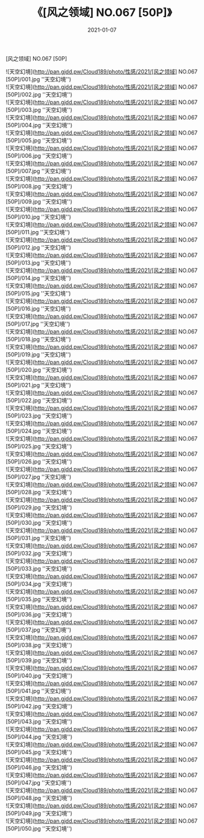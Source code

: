 ﻿---
layout: post
title:  《[风之领域] NO.067 [50P]》
date:   2021-01-07
img: http://pan.gjdd.pw/Cloud189/photo/性感/2021/[风之领域] NO.067 [50P]/000.jpg
categories: [美女, 性感, 泳衣]
---

[风之领域] NO.067 [50P]



![天空幻境](http://pan.gjdd.pw/Cloud189/photo/性感/2021/[风之领域] NO.067 [50P]/001.jpg ''天空幻境'') <br>
![天空幻境](http://pan.gjdd.pw/Cloud189/photo/性感/2021/[风之领域] NO.067 [50P]/002.jpg ''天空幻境'') <br>
![天空幻境](http://pan.gjdd.pw/Cloud189/photo/性感/2021/[风之领域] NO.067 [50P]/003.jpg ''天空幻境'') <br>
![天空幻境](http://pan.gjdd.pw/Cloud189/photo/性感/2021/[风之领域] NO.067 [50P]/004.jpg ''天空幻境'') <br>
![天空幻境](http://pan.gjdd.pw/Cloud189/photo/性感/2021/[风之领域] NO.067 [50P]/005.jpg ''天空幻境'') <br>
![天空幻境](http://pan.gjdd.pw/Cloud189/photo/性感/2021/[风之领域] NO.067 [50P]/006.jpg ''天空幻境'') <br>
![天空幻境](http://pan.gjdd.pw/Cloud189/photo/性感/2021/[风之领域] NO.067 [50P]/007.jpg ''天空幻境'') <br>
![天空幻境](http://pan.gjdd.pw/Cloud189/photo/性感/2021/[风之领域] NO.067 [50P]/008.jpg ''天空幻境'') <br>
![天空幻境](http://pan.gjdd.pw/Cloud189/photo/性感/2021/[风之领域] NO.067 [50P]/009.jpg ''天空幻境'') <br>
![天空幻境](http://pan.gjdd.pw/Cloud189/photo/性感/2021/[风之领域] NO.067 [50P]/010.jpg ''天空幻境'') <br>
![天空幻境](http://pan.gjdd.pw/Cloud189/photo/性感/2021/[风之领域] NO.067 [50P]/011.jpg ''天空幻境'') <br>
![天空幻境](http://pan.gjdd.pw/Cloud189/photo/性感/2021/[风之领域] NO.067 [50P]/012.jpg ''天空幻境'') <br>
![天空幻境](http://pan.gjdd.pw/Cloud189/photo/性感/2021/[风之领域] NO.067 [50P]/013.jpg ''天空幻境'') <br>
![天空幻境](http://pan.gjdd.pw/Cloud189/photo/性感/2021/[风之领域] NO.067 [50P]/014.jpg ''天空幻境'') <br>
![天空幻境](http://pan.gjdd.pw/Cloud189/photo/性感/2021/[风之领域] NO.067 [50P]/015.jpg ''天空幻境'') <br>
![天空幻境](http://pan.gjdd.pw/Cloud189/photo/性感/2021/[风之领域] NO.067 [50P]/016.jpg ''天空幻境'') <br>
![天空幻境](http://pan.gjdd.pw/Cloud189/photo/性感/2021/[风之领域] NO.067 [50P]/017.jpg ''天空幻境'') <br>
![天空幻境](http://pan.gjdd.pw/Cloud189/photo/性感/2021/[风之领域] NO.067 [50P]/018.jpg ''天空幻境'') <br>
![天空幻境](http://pan.gjdd.pw/Cloud189/photo/性感/2021/[风之领域] NO.067 [50P]/019.jpg ''天空幻境'') <br>
![天空幻境](http://pan.gjdd.pw/Cloud189/photo/性感/2021/[风之领域] NO.067 [50P]/020.jpg ''天空幻境'') <br>
![天空幻境](http://pan.gjdd.pw/Cloud189/photo/性感/2021/[风之领域] NO.067 [50P]/021.jpg ''天空幻境'') <br>
![天空幻境](http://pan.gjdd.pw/Cloud189/photo/性感/2021/[风之领域] NO.067 [50P]/022.jpg ''天空幻境'') <br>
![天空幻境](http://pan.gjdd.pw/Cloud189/photo/性感/2021/[风之领域] NO.067 [50P]/023.jpg ''天空幻境'') <br>
![天空幻境](http://pan.gjdd.pw/Cloud189/photo/性感/2021/[风之领域] NO.067 [50P]/024.jpg ''天空幻境'') <br>
![天空幻境](http://pan.gjdd.pw/Cloud189/photo/性感/2021/[风之领域] NO.067 [50P]/025.jpg ''天空幻境'') <br>
![天空幻境](http://pan.gjdd.pw/Cloud189/photo/性感/2021/[风之领域] NO.067 [50P]/026.jpg ''天空幻境'') <br>
![天空幻境](http://pan.gjdd.pw/Cloud189/photo/性感/2021/[风之领域] NO.067 [50P]/027.jpg ''天空幻境'') <br>
![天空幻境](http://pan.gjdd.pw/Cloud189/photo/性感/2021/[风之领域] NO.067 [50P]/028.jpg ''天空幻境'') <br>
![天空幻境](http://pan.gjdd.pw/Cloud189/photo/性感/2021/[风之领域] NO.067 [50P]/029.jpg ''天空幻境'') <br>
![天空幻境](http://pan.gjdd.pw/Cloud189/photo/性感/2021/[风之领域] NO.067 [50P]/030.jpg ''天空幻境'') <br>
![天空幻境](http://pan.gjdd.pw/Cloud189/photo/性感/2021/[风之领域] NO.067 [50P]/031.jpg ''天空幻境'') <br>
![天空幻境](http://pan.gjdd.pw/Cloud189/photo/性感/2021/[风之领域] NO.067 [50P]/032.jpg ''天空幻境'') <br>
![天空幻境](http://pan.gjdd.pw/Cloud189/photo/性感/2021/[风之领域] NO.067 [50P]/033.jpg ''天空幻境'') <br>
![天空幻境](http://pan.gjdd.pw/Cloud189/photo/性感/2021/[风之领域] NO.067 [50P]/034.jpg ''天空幻境'') <br>
![天空幻境](http://pan.gjdd.pw/Cloud189/photo/性感/2021/[风之领域] NO.067 [50P]/035.jpg ''天空幻境'') <br>
![天空幻境](http://pan.gjdd.pw/Cloud189/photo/性感/2021/[风之领域] NO.067 [50P]/036.jpg ''天空幻境'') <br>
![天空幻境](http://pan.gjdd.pw/Cloud189/photo/性感/2021/[风之领域] NO.067 [50P]/037.jpg ''天空幻境'') <br>
![天空幻境](http://pan.gjdd.pw/Cloud189/photo/性感/2021/[风之领域] NO.067 [50P]/038.jpg ''天空幻境'') <br>
![天空幻境](http://pan.gjdd.pw/Cloud189/photo/性感/2021/[风之领域] NO.067 [50P]/039.jpg ''天空幻境'') <br>
![天空幻境](http://pan.gjdd.pw/Cloud189/photo/性感/2021/[风之领域] NO.067 [50P]/040.jpg ''天空幻境'') <br>
![天空幻境](http://pan.gjdd.pw/Cloud189/photo/性感/2021/[风之领域] NO.067 [50P]/041.jpg ''天空幻境'') <br>
![天空幻境](http://pan.gjdd.pw/Cloud189/photo/性感/2021/[风之领域] NO.067 [50P]/042.jpg ''天空幻境'') <br>
![天空幻境](http://pan.gjdd.pw/Cloud189/photo/性感/2021/[风之领域] NO.067 [50P]/043.jpg ''天空幻境'') <br>
![天空幻境](http://pan.gjdd.pw/Cloud189/photo/性感/2021/[风之领域] NO.067 [50P]/044.jpg ''天空幻境'') <br>
![天空幻境](http://pan.gjdd.pw/Cloud189/photo/性感/2021/[风之领域] NO.067 [50P]/045.jpg ''天空幻境'') <br>
![天空幻境](http://pan.gjdd.pw/Cloud189/photo/性感/2021/[风之领域] NO.067 [50P]/046.jpg ''天空幻境'') <br>
![天空幻境](http://pan.gjdd.pw/Cloud189/photo/性感/2021/[风之领域] NO.067 [50P]/047.jpg ''天空幻境'') <br>
![天空幻境](http://pan.gjdd.pw/Cloud189/photo/性感/2021/[风之领域] NO.067 [50P]/048.jpg ''天空幻境'') <br>
![天空幻境](http://pan.gjdd.pw/Cloud189/photo/性感/2021/[风之领域] NO.067 [50P]/049.jpg ''天空幻境'') <br>
![天空幻境](http://pan.gjdd.pw/Cloud189/photo/性感/2021/[风之领域] NO.067 [50P]/050.jpg ''天空幻境'') <br>